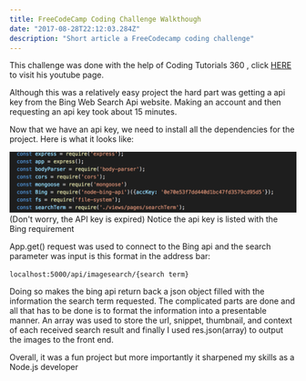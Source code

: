 ```yaml
---
title: FreeCodeCamp Coding Challenge Walkthough
date: "2017-08-28T22:12:03.284Z"
description: "Short article a FreeCodecamp coding challenge"
---
```


This challenge was done with the help of Coding Tutorials 360 , click [HERE](https://www.youtube.com/user/pizzapokerguy87) to visit his youtube page.

Although this was a relatively easy project the hard part was getting a api key from the Bing Web Search Api website. Making an account and then requesting an api key took about 15 minutes.

Now that we have an api key, we need to install all the dependencies for the project. Here is what it looks like:

![screenshot of code](./img1.png)
(Don't worry, the API key is expired)
Notice the api key is listed with the Bing requirement

App.get() request was used to connect to the Bing api and the search parameter was input is this format in the address bar:

```localhost:5000/api/imagesearch/{search term}```

Doing so makes the bing api return back a json object filled with the information the search term requested. The complicated parts are done and all that has to be done is to format the information into a presentable manner. An array was used to store the url, snippet, thumbnail, and context of each received search result and finally I used res.json(array) to output the images to the front end.

Overall, it was a fun project but more importantly it sharpened my skills as a Node.js developer